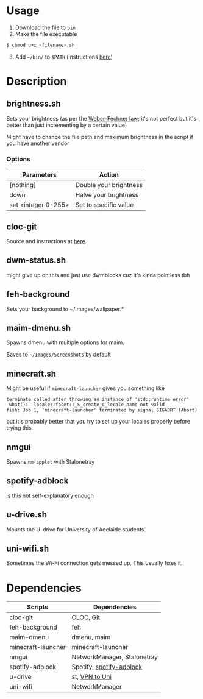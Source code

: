 # Usage

1. Download the file to `bin`
2. Make the file executable
```bash
$ chmod u+x <filename>.sh
```
3. Add `~/bin/` to `$PATH` (instructions [here](https://wiki.archlinux.org/title/environment_variables#Defining_variables))

# Description

## brightness.sh

Sets your brightness (as per the [Weber-Fechner law](https://en.wikipedia.org/wiki/Weber%E2%80%93Fechner_law); it's not perfect but it's better than just incrementing by a certain value)

Might have to change the file path and maximum brightness in the script if you have another vendor

### Options

| Parameters          | Action                 |
| ------------------- | ---------------------- |
| [nothing]           | Double your brightness |
| down                | Halve your brightness  |
| set <integer 0-255> | Set to specific value  |

## cloc-git

Source and instructions at [here](https://stackoverflow.com/users/578288/rory-okane).

## dwm-status.sh

might give up on this and just use dwmblocks cuz it's kinda pointless tbh

## feh-background

Sets your background to ~/Images/wallpaper.*

## maim-dmenu.sh

Spawns dmenu with multiple options for maim.

Saves to `~/Images/Screenshots` by default

## minecraft.sh

Might be useful if `minecraft-launcher` gives you something like
```console
terminate called after throwing an instance of 'std::runtime_error'
 what():  locale::facet::_S_create_c_locale name not valid
fish: Job 1, 'minecraft-launcher' terminated by signal SIGABRT (Abort)
```
but it's probably better that you try to set up your locales properly before trying this.

## nmgui

Spawns `nm-applet` with Stalonetray

## spotify-adblock

is this not self-explanatory enough

## u-drive.sh

Mounts the U-drive for University of Adelaide students. 

## uni-wifi.sh

Sometimes the Wi-Fi connection gets messed up. This usually fixes it.

# Dependencies

| Scripts            | Dependencies                                                          |
| ------------------ | --------------------------------------------------------------------- |
| cloc-git           | [CLOC](http://cloc.sourceforge.net/), Git                             |
| feh-background     | feh                                                                   |
| maim-dmenu         | dmenu, maim                                                           |
| minecraft-launcher | minecraft-launcher                                                    |
| nmgui              | NetworkManager, Stalonetray                                           |
| spotify-adblock    | Spotify, [spotify-adblock](https://github.com/abba23/spotify-adblock) |
| u-drive            | st, [VPN to Uni](https://github.com/yuezk/GlobalProtect-openconnect)  |
| uni-wifi           | NetworkManager                                                        |